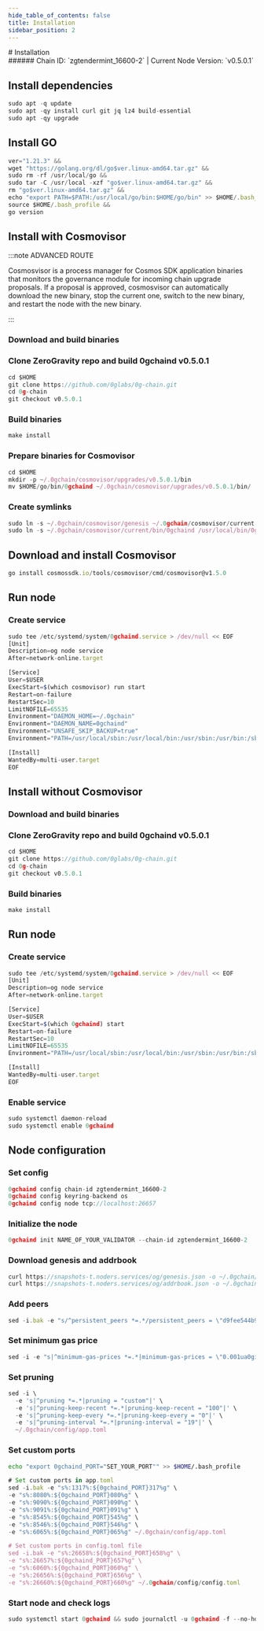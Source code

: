 ```yaml
---
hide_table_of_contents: false
title: Installation
sidebar_position: 2
---
```


<div class="h1-with-icon icon-og">
# Installation
</div>
###### Chain ID: `zgtendermint_16600-2` | Current Node Version: `v0.5.0.1`

## Install dependencies

```js
sudo apt -q update
sudo apt -qy install curl git jq lz4 build-essential
sudo apt -qy upgrade
```

## Install GO
```js
ver="1.21.3" &&
wget "https://golang.org/dl/go$ver.linux-amd64.tar.gz" &&
sudo rm -rf /usr/local/go &&
sudo tar -C /usr/local -xzf "go$ver.linux-amd64.tar.gz" &&
rm "go$ver.linux-amd64.tar.gz" &&
echo "export PATH=$PATH:/usr/local/go/bin:$HOME/go/bin" >> $HOME/.bash_profile &&
source $HOME/.bash_profile &&
go version
```

## Install with Cosmovisor
:::note ADVANCED ROUTE

Cosmosvisor is a process manager for Cosmos SDK application binaries that monitors the governance module for incoming chain upgrade proposals. If a proposal is approved, cosmosvisor can automatically download the new binary, stop the current one, switch to the new binary, and restart the node with the new binary.

:::
### Download and build binaries
### Clone ZeroGravity repo and build 0gchaind v0.5.0.1
```js
cd $HOME
git clone https://github.com/0glabs/0g-chain.git
cd 0g-chain
git checkout v0.5.0.1
```

### Build binaries
```js
make install
```
### Prepare binaries for Cosmovisor
```js
cd $HOME
mkdir -p ~/.0gchain/cosmovisor/upgrades/v0.5.0.1/bin
mv $HOME/go/bin/0gchaind ~/.0gchain/cosmovisor/upgrades/v0.5.0.1/bin/
```

### Create symlinks
```js
sudo ln -s ~/.0gchain/cosmovisor/genesis ~/.0gchain/cosmovisor/current -f
sudo ln -s ~/.0gchain/cosmovisor/current/bin/0gchaind /usr/local/bin/0gchaind -f
```

## Download and install Cosmovisor
```js
go install cosmossdk.io/tools/cosmovisor/cmd/cosmovisor@v1.5.0
```

## Run node
### Create service
```js
sudo tee /etc/systemd/system/0gchaind.service > /dev/null << EOF
[Unit]
Description=og node service
After=network-online.target

[Service]
User=$USER
ExecStart=$(which cosmovisor) run start
Restart=on-failure
RestartSec=10
LimitNOFILE=65535
Environment="DAEMON_HOME=~/.0gchain"
Environment="DAEMON_NAME=0gchaind"
Environment="UNSAFE_SKIP_BACKUP=true"
Environment="PATH=/usr/local/sbin:/usr/local/bin:/usr/sbin:/usr/bin:/sbin:/bin:/usr/games:/usr/local/games:/snap/bin:~/.0gchain/cosmovisor/current/bin"

[Install]
WantedBy=multi-user.target
EOF
```

## Install without Cosmovisor

### Download and build binaries
### Clone ZeroGravity repo and build 0gchaind v0.5.0.1
```js
cd $HOME
git clone https://github.com/0glabs/0g-chain.git
cd 0g-chain
git checkout v0.5.0.1
```

### Build binaries
```js
make install
```

## Run node
### Create service
```js
sudo tee /etc/systemd/system/0gchaind.service > /dev/null << EOF
[Unit]
Description=og node service
After=network-online.target

[Service]
User=$USER
ExecStart=$(which 0gchaind) start
Restart=on-failure
RestartSec=10
LimitNOFILE=65535
Environment="PATH=/usr/local/sbin:/usr/local/bin:/usr/sbin:/usr/bin:/sbin:/bin:/usr/games:/usr/local/games:/snap/bin"

[Install]
WantedBy=multi-user.target
EOF
```

### Enable service
```js
sudo systemctl daemon-reload
sudo systemctl enable 0gchaind
```

## Node configuration
### Set config
```js
0gchaind config chain-id zgtendermint_16600-2
0gchaind config keyring-backend os
0gchaind config node tcp://localhost:26657
```

### Initialize the node
```js
0gchaind init NAME_OF_YOUR_VALIDATOR --chain-id zgtendermint_16600-2
```

### Download genesis and addrbook
```js
curl https://snapshots-t.noders.services/og/genesis.json -o ~/.0gchain/config/genesis.json
curl https://snapshots-t.noders.services/og/addrbook.json -o ~/.0gchain/config/addrbook.json
```
### Add peers
```js
sed -i.bak -e "s/^persistent_peers *=.*/persistent_peers = \"d9fee544b90d15c4f024e52b6c5b2fd9fd199514@og-t-rpc.noders.services:23856\"/" ~/.0gchain/config/config.toml
```

### Set minimum gas price
```js
sed -i -e "s|^minimum-gas-prices *=.*|minimum-gas-prices = \"0.001ua0gi\"|" ~/.0gchain/config/app.toml
```
### Set pruning
```js
sed -i \
  -e 's|^pruning *=.*|pruning = "custom"|' \
  -e 's|^pruning-keep-recent *=.*|pruning-keep-recent = "100"|' \
  -e 's|^pruning-keep-every *=.*|pruning-keep-every = "0"|' \
  -e 's|^pruning-interval *=.*|pruning-interval = "19"|' \
  ~/.0gchain/config/app.toml
```

### Set custom ports

```bash
echo "export 0gchaind_PORT="SET_YOUR_PORT"" >> $HOME/.bash_profile
```

```js
# Set custom ports in app.toml
sed -i.bak -e "s%:1317%:${0gchaind_PORT}317%g" \
-e "s%:8080%:${0gchaind_PORT}080%g" \
-e "s%:9090%:${0gchaind_PORT}090%g" \
-e "s%:9091%:${0gchaind_PORT}091%g" \
-e "s%:8545%:${0gchaind_PORT}545%g" \
-e "s%:8546%:${0gchaind_PORT}546%g" \
-e "s%:6065%:${0gchaind_PORT}065%g" ~/.0gchain/config/app.toml

# Set custom ports in config.toml file
sed -i.bak -e "s%:26658%:${0gchaind_PORT}658%g" \
-e "s%:26657%:${0gchaind_PORT}657%g" \
-e "s%:6060%:${0gchaind_PORT}060%g" \
-e "s%:26656%:${0gchaind_PORT}656%g" \
-e "s%:26660%:${0gchaind_PORT}660%g" ~/.0gchain/config/config.toml
```

### Start node and check logs
```js
sudo systemctl start 0gchaind && sudo journalctl -u 0gchaind -f --no-hostname -o cat
```